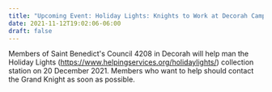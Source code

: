 ```yaml
---
title: "Upcoming Event: Holiday Lights: Knights to Work at Decorah Campground on 20 December 2021 to help with Holiday Lights"
date: 2021-11-12T19:02:06-06:00
draft: false
---
```

Members of Saint Benedict's Council 4208 in Decorah will help man the Holiday Lights (https://www.helpingservices.org/holidaylights/) collection station on 20 December 2021. Members who want to help should contact the Grand Knight as soon as possible.
<!--more-->
